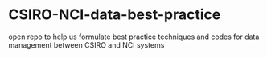 # CSIRO-NCI-data-best-practice
open repo to help us formulate best practice techniques and codes for data management between CSIRO and NCI systems
